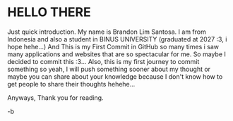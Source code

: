 # HELLO THERE

Just quick introduction. My name is Brandon Lim Santosa. I am from Indonesia and also a student in BINUS UNIVERSITY (graduated at 2027 :3, i hope hehe...)
And This is my First Commit in GitHub so many times i saw many applications and websites that are so spectacular for me. So maybe I decided to commit this :3...
Also, this is my first journey to commit something so yeah, I will push something sooner about my thought or maybe you can share about your knowledge because I don't know how to
get people to share their thoughts hehehe...

Anyways, Thank you for reading.

-b

<!---
BL1Ssa/BL1Ssa is a ✨ special ✨ repository because its `README.md` (this file) appears on your GitHub profile.
You can click the Preview link to take a look at your changes.
--->
